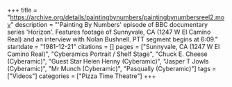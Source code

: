 +++
title = "https://archive.org/details/paintingbynumbers/paintingbynumbersreel2.mov"
description = "'Painting By Numbers' episode of BBC documentary series 'Horizon'. Features footage of Sunnyvale, CA (1247 W El Camino Real) and an interview with Nolan Bushnell. PTT segment begins at 6:09."
startdate = "1981-12-21"
citations = []
pages = ["Sunnyvale, CA (1247 W El Camino Real)", "Cyberamics Portrait / Shelf Stage", "Chuck E. Cheese (Cyberamic)", "Guest Star Helen Henny (Cyberamic)", "Jasper T Jowls (Cyberamic)", "Mr Munch (Cyberamic)", "Pasqually (Cyberamic)"]
tags = ["Videos"]
categories = ["Pizza Time Theatre"]
+++
